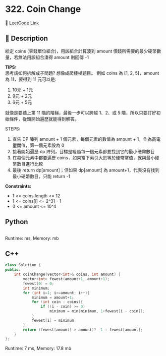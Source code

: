 # 322. Coin Change

🔗 [LeetCode Link](https://leetcode.com/problems/coin-change/)

## :beginner: Description

給定 coins (零錢單位組合)，用該組合計算湊到 amount 價錢所需要的最少硬幣數量，若無法用該組合湊得 amount 則回傳 -1

**TIPS:**  
思考該如何拆解成子問題? 想像成爬樓梯題目。
例如 coins 為 [1, 2, 5]，amount 為 11，要得到 11 元可以是:
1. 10元 + 1元
2. 9元 + 2元
3. 6元 + 5元

就像是要踏上第 11 階的階梯，最後一步可以跨越 1、2、或 5 階，所以只要訂好初始條件，從頭開始遍歷就能得到解答。

STEPS:
1. 宣告 DP 陣列 amount + 1 個元素，每個元素的數值為 amount + 1，作為高電壓閾值，第一個元素設為 0
2. 接著開始遍歷 dp 陣列，目標是經過每一個元素都要找到它的最小硬幣數目
3. 在每個元素中都要遍歷 coins，如果當下索引大於等於硬幣幣值，就與最小硬幣數目進行比較
4. 最後 return dp[amount]；但如果 dp[amount] 為 amount+1，代表沒有找到最小硬幣數目，只能 return -1

**Constraints:**  
* 1 <= coins.length <= 12
* 1 <= coins[i] <= 2^31 - 1
* 0 <= amount <= 10^4

## Python 

```python

```
Runtime: ms, Memory: mb

## C++

```c++
class Solution {
public:
    int coinChange(vector<int>& coins, int amount) {
        vector<int> fewest(amount+1, amount+1);
        fewest[0] = 0;
        int minimum;
        for (int i=1; i<=amount; i++){
            minimum = amount+1;
            for (int coin : coins){
                if ((i - coin) >= 0) 
                    minimum = min(minimum, 1+fewest[i - coin]);
            }
            fewest[i] = minimum;
        }
        return (fewest[amount] > amount)? -1 : fewest[amount];
    }
};
```
Runtime: 7 ms, Memory: 17.8 mb

